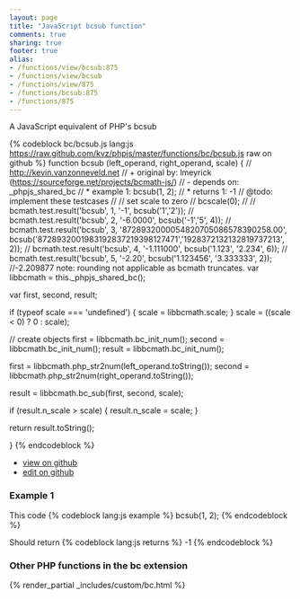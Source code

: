 ```yaml
---
layout: page
title: "JavaScript bcsub function"
comments: true
sharing: true
footer: true
alias:
- /functions/view/bcsub:875
- /functions/view/bcsub
- /functions/view/875
- /functions/bcsub:875
- /functions/875
---
```

<!-- Generated by Rakefile:build -->
A JavaScript equivalent of PHP's bcsub

{% codeblock bc/bcsub.js lang:js https://raw.github.com/kvz/phpjs/master/functions/bc/bcsub.js raw on github %}
function bcsub (left_operand, right_operand, scale) {
  // http://kevin.vanzonneveld.net
  // +   original by: lmeyrick (https://sourceforge.net/projects/bcmath-js/)
  // -    depends on: _phpjs_shared_bc
  // *     example 1: bcsub(1, 2);
  // *     returns 1: -1
  //  @todo: implement these testcases
  //        // set scale to zero
  //        bcscale(0);
  //
  //        bcmath.test.result('bcsub', 1, '-1', bcsub('1','2'));
  //        bcmath.test.result('bcsub', 2, '-6.0000', bcsub('-1','5', 4));
  //        bcmath.test.result('bcsub', 3, '8728932000054820705086578390258.00', bcsub('8728932001983192837219398127471','1928372132132819737213', 2));
  //        bcmath.test.result('bcsub', 4, '-1.111000', bcsub('1.123', '2.234', 6));
  //        bcmath.test.result('bcsub', 5, '-2.20', bcsub('1.123456', '3.333333', 2)); //-2.209877 note: rounding not applicable as bcmath truncates.
  var libbcmath = this._phpjs_shared_bc();

  var first, second, result;

  if (typeof scale === 'undefined') {
    scale = libbcmath.scale;
  }
  scale = ((scale < 0) ? 0 : scale);

  // create objects
  first = libbcmath.bc_init_num();
  second = libbcmath.bc_init_num();
  result = libbcmath.bc_init_num();

  first = libbcmath.php_str2num(left_operand.toString());
  second = libbcmath.php_str2num(right_operand.toString());

  result = libbcmath.bc_sub(first, second, scale);

  if (result.n_scale > scale) {
    result.n_scale = scale;
  }

  return result.toString();

}
{% endcodeblock %}

 - [view on github](https://github.com/kvz/phpjs/blob/master/functions/bc/bcsub.js)
 - [edit on github](https://github.com/kvz/phpjs/edit/master/functions/bc/bcsub.js)

### Example 1
This code
{% codeblock lang:js example %}
bcsub(1, 2);
{% endcodeblock %}

Should return
{% codeblock lang:js returns %}
-1
{% endcodeblock %}


### Other PHP functions in the bc extension
{% render_partial _includes/custom/bc.html %}
